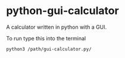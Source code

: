 # python-gui-calculator
A calculator written in python with a GUI.

To run type this into the terminal
```
python3 /path/gui-calculator.py/
```
